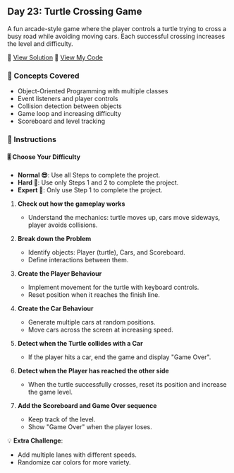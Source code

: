 ## Day 23: Turtle Crossing Game  
A fun arcade-style game where the player controls a turtle trying to cross a busy road while avoiding moving cars. Each successful crossing increases the level and difficulty.

📄 [View Solution](solution/solution.py) 📄 [View My Code](my_code/d23.py)  

### 🧠 Concepts Covered
- Object-Oriented Programming with multiple classes  
- Event listeners and player controls  
- Collision detection between objects  
- Game loop and increasing difficulty  
- Scoreboard and level tracking  

### 📝 Instructions

#### 🎚️ Choose Your Difficulty
- **Normal 😎**: Use all Steps to complete the project.  
- **Hard 🤔**: Use only Steps 1 and 2 to complete the project.  
- **Expert 🤯**: Only use Step 1 to complete the project.  

1. **Check out how the gameplay works**  
   - Understand the mechanics: turtle moves up, cars move sideways, player avoids collisions.  

2. **Break down the Problem**  
   - Identify objects: Player (turtle), Cars, and Scoreboard.  
   - Define interactions between them.  

3. **Create the Player Behaviour**  
   - Implement movement for the turtle with keyboard controls.  
   - Reset position when it reaches the finish line.  

4. **Create the Car Behaviour**  
   - Generate multiple cars at random positions.  
   - Move cars across the screen at increasing speed.  

5. **Detect when the Turtle collides with a Car**  
   - If the player hits a car, end the game and display "Game Over".  

6. **Detect when the Player has reached the other side**  
   - When the turtle successfully crosses, reset its position and increase the game level.  

7. **Add the Scoreboard and Game Over sequence**  
   - Keep track of the level.  
   - Show "Game Over" when the player loses.  

💡 **Extra Challenge**:  
- Add multiple lanes with different speeds.  
- Randomize car colors for more variety.  
